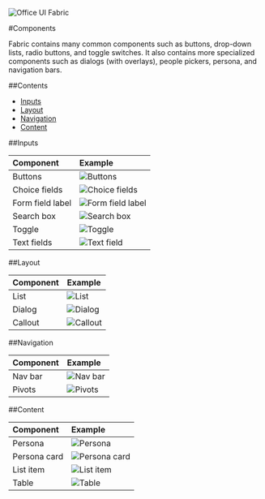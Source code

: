 ![Office UI Fabric](http://odux.azurewebsites.net/github/img/OfficeUIFabricLogoBluePadSm-01.png)

#Components

Fabric contains many common components such as buttons, drop-down lists, radio buttons, and toggle switches. It also contains more specialized components such as dialogs (with overlays), people pickers, persona, and navigation bars.

##Contents

- [Inputs](#inputs)
- [Layout](#layout)
- [Navigation](#navigation)
- [Content](#content)


##Inputs

|**Component**|**Example**|
|:-----|:-----|
|Buttons|![Buttons](http://odux.azurewebsites.net/github/img/buttons.png)|
|Choice fields|![Choice fields](http://odux.azurewebsites.net/github/img/Choice.png)|
|Form field label|![Form field label](http://odux.azurewebsites.net/github/img/Label.png)|
|Search box|![Search box](http://odux.azurewebsites.net/github/img/Search.png)|
|Toggle|![Toggle](http://odux.azurewebsites.net/github/img/Toggle.png)|
|Text fields|![Text field](http://odux.azurewebsites.net/github/img/TextFields.png)|



##Layout

|**Component**|**Example**|
|:-----|:-----|
|List|![List](http://odux.azurewebsites.net/github/img/List.png)|
|Dialog|![Dialog](http://odux.azurewebsites.net/github/img/Dialog.png)|
|Callout|![Callout](http://odux.azurewebsites.net/github/img/Callout.png)|

##Navigation

|**Component**|**Example**|
|:-----|:-----|
|Nav bar|![Nav bar](http://odux.azurewebsites.net/github/img/NavBar.png)|
|Pivots|![Pivots](http://odux.azurewebsites.net/github/img/Pivots.png)|

##Content

|**Component**|**Example**|
|:-----|:-----|
|Persona|![Persona](http://odux.azurewebsites.net/github/img/Persona.png)|
|Persona card|![Persona card](http://odux.azurewebsites.net/github/img/PersonaCard.png)|
|List item|![List item](http://odux.azurewebsites.net/github/img/ListItem.png)|
|Table|![Table](http://odux.azurewebsites.net/github/img/Table.png)|


